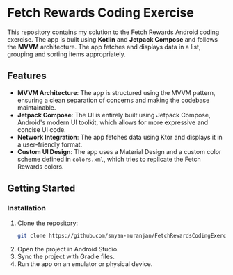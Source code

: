 # Fetch Rewards Coding Exercise

This repository contains my solution to the Fetch Rewards Android coding exercise. The app is built using **Kotlin** and **Jetpack Compose** and follows the **MVVM** architecture. The app fetches and displays data in a list, grouping and sorting items appropriately.

## Features

- **MVVM Architecture**: The app is structured using the MVVM pattern, ensuring a clean separation of concerns and making the codebase maintainable.
- **Jetpack Compose**: The UI is entirely built using Jetpack Compose, Android's modern UI toolkit, which allows for more expressive and concise UI code.
- **Network Integration**: The app fetches data using Ktor and displays it in a user-friendly format.
- **Custom UI Design**: The app uses a Material Design and a custom color scheme defined in `colors.xml`, which tries to replicate the Fetch Rewards colors.

## Getting Started

### Installation

1. Clone the repository:
   ```bash
   git clone https://github.com/smyan-muranjan/FetchRewardsCodingExercise.git
   ```
2. Open the project in Android Studio.
3. Sync the project with Gradle files.
4. Run the app on an emulator or physical device.
